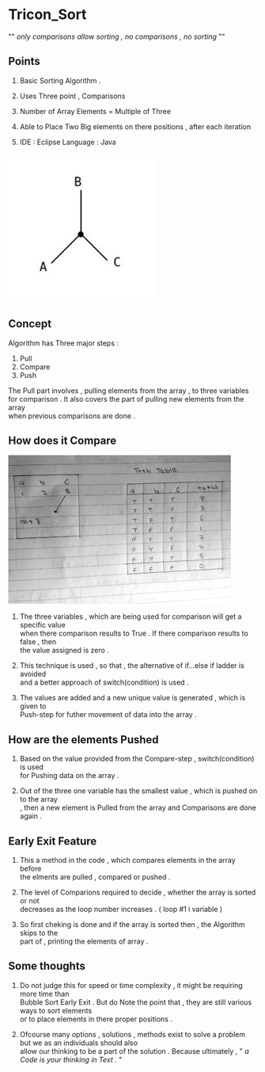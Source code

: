 # Tricon_Sort

"" <i> only comparisons allow sorting , no comparisons , no sorting </i>""

## Points

1) Basic Sorting Algorithm . 

2) Uses Three point , Comparisons

3) Number of Array Elements = Multiple of Three

4) Able to Place Two Big elements on there positions , after each iteration

5) IDE : Eclipse            Language : Java

<img src="ScreenShots/one.jpg" height="300" width="300">

## Concept

Algorithm has Three major steps :

1) Pull
2) Compare
3) Push

The Pull part involves , pulling elements from the array , to three variables </br>
for comparison . It also covers the part of pulling new elements from the array  </br>
when previous comparisons are done .


## How does it Compare

<img src="ScreenShots/Compare Truth Table.jpg" height="300" width="450">

1) The three variables , which are being used for comparison will get a specific value </br>
     when there comparison results to True . If there comparison results to false , then </br>
     the value assigned is zero .

2) This technique is used , so that , the alternative of if...else if ladder is avoided </br>
   and a better approach of switch(condition) is used .

3) The values are added and a new unique value is generated , which is given to </br>
     Push-step for futher movement of data into the array .

## How are the elements Pushed

1) Based on the value provided from the Compare-step , switch(condition) is used </br>
     for Pushing data on the array . 

2) Out of the three one variable has the smallest value , which is pushed on to the array </br>
     , then a new element is Pulled from the array and Comparisons are done again .

## Early Exit Feature

1) This a method in the code , which compares elements in the array before </br>
     the elments are pulled , compared or pushed .

2) The level of Comparions required to decide , whether the array is sorted or not </br>
     decreases as the loop number increases . ( loop #1 i variable )

3) So first cheking is done and if the array is sorted then , the Algorithm skips to the </br>
     part of , printing the elements of array .

## Some thoughts

1) Do not judge this for speed or time complexity , it might be requiring more time than </br>
     Bubble Sort Early Exit . But do Note the point that , they are still various ways to sort elements </br>
     or to place elements in there proper positions .

2) Ofcourse many options , solutions , methods exist to solve a problem but we as an individuals should also</br>
     allow our thinking to be a part of the solution . Because ultimately , "<i> a Code is your thinking in Text .</i> "
